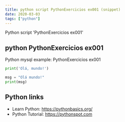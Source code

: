 ```yaml
---
title: python script PythonExercicios ex001 (snippet)
date: 2020-03-03
tags: ["python"]
---
```

Python script 'PythonExercicios ex001'


## python PythonExercicios ex001

Python mysql example: PythonExercicios ex001

```python
print('Olá, mundo!')

msg = "Olá mundo!"
print(msg)

```

## Python links

- Learn Python: https://pythonbasics.org/
- Python Tutorial: https://pythonspot.com
